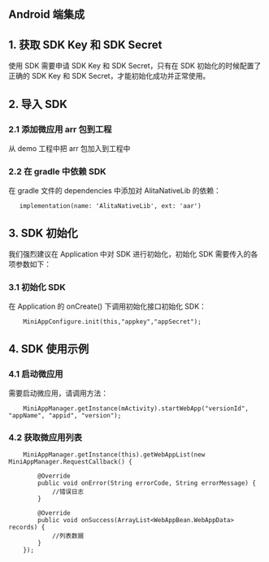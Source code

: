 ## Android 端集成

## 1. 获取 SDK Key 和 SDK Secret

使用 SDK 需要申请 SDK Key 和 SDK Secret，只有在 SDK 初始化的时候配置了正确的 SDK Key 和 SDK Secret，才能初始化成功并正常使用。

## 2. 导入 SDK

### 2.1 添加微应用 arr 包到工程

从 demo 工程中把 arr 包加入到工程中

### 2.2 在 gradle 中依赖 SDK

在 gradle 文件的 dependencies 中添加对 AlitaNativeLib 的依赖：

       implementation(name: 'AlitaNativeLib', ext: 'aar')

## 3. SDK 初始化

我们强烈建议在 Application 中对 SDK 进行初始化，初始化 SDK 需要传入的各项参数如下：

### 3.1 初始化 SDK

在 Application 的 onCreate() 下调用初始化接口初始化 SDK：

        MiniAppConfigure.init(this,"appkey","appSecret");

## 4. SDK 使用示例

### 4.1 启动微应用

需要启动微应用，请调用方法：

        MiniAppManager.getInstance(mActivity).startWebApp("versionId", "appName", "appid", "version");

### 4.2 获取微应用列表

        MiniAppManager.getInstance(this).getWebAppList(new MiniAppManager.RequestCallback() {

            @Override
            public void onError(String errorCode, String errorMessage) {
                //错误日志
            }

            @Override
            public void onSuccess(ArrayList<WebAppBean.WebAppData> records) {
                //列表数据
            }
        });
